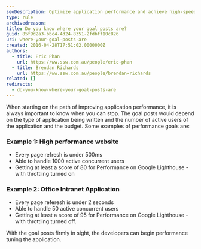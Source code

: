 ```yaml
---
seoDescription: Optimize application performance and achieve high-speed user experiences with measurable goals, such as page load times under 500ms or scores above 80 on Google Lighthouse.
type: rule
archivedreason:
title: Do you know where your goal posts are?
guid: 85f9d2a3-bbc4-4d24-8351-2fdbff10c826
uri: where-your-goal-posts-are
created: 2016-04-28T17:51:02.0000000Z
authors:
  - title: Eric Phan
    url: https://ww.ssw.com.au/people/eric-phan
  - title: Brendan Richards
    url: https://ww.ssw.com.au/people/brendan-richards
related: []
redirects:
  - do-you-know-where-your-goal-posts-are
---
```


When starting on the path of improving application performance, it is always important to know when you can stop. The goal posts would depend on the type of application being written and the number of active users of the application and the budget. Some examples of performance goals are:

<!--endintro-->

### Example 1: High performance website

- Every page refresh is under 500ms
- Able to handle 1000 active concurrent users
- Getting at least a score of 80 for Performance on Google Lighthouse - with throttling turned on

### Example 2: Office Intranet Application

- Every page referesh is under 2 seconds
- Able to handle 50 active concurrent users
- Getting at least a score of 95 for Performance on Google Lighthouse - with throttling turned off.

With the goal posts firmly in sight, the developers can begin performance tuning the application.
